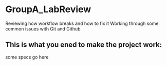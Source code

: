 # GroupA_LabReview
Reviewing how workflow breaks and how to fix it
Working through some common issues with Git and Github

## This is what you ened to make the project work: 
some specs go here
